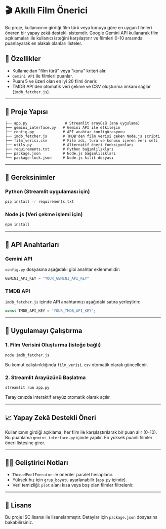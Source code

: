 # 🎬 Akıllı Film Önerici

Bu proje, kullanıcının girdiği film türü veya konuya göre en uygun filmleri öneren bir yapay zekâ destekli sistemdir. Google Gemini API kullanarak film açıklamaları ile kullanıcı isteğini karşılaştırır ve filmleri 0–10 arasında puanlayarak en alakalı olanları listeler.

## 🚀 Özellikler

- Kullanıcıdan "film türü" veya "konu" kriteri alır.
- `Gemini API` ile filmleri puanlar.
- Puanı 5 ve üzeri olan en iyi 20 filmi önerir.
- TMDB API'den otomatik veri çekme ve CSV oluşturma imkanı sağlar (`imdb_fetcher.js`).

---

## 📁 Proje Yapısı

```
├── app.py                 # Streamlit arayüzü (ana uygulama)
├── gemini_interface.py   # Gemini API ile etkileşim
├── config.py             # API anahtar konfigürasyonu
├── imdb_fetcher.js       # TMDB'den film verisi çeken Node.js scripti
├── film_verisi.csv       # Film adı, türü ve konusu içeren veri seti
├── utils.py              # Alternatif öneri fonksiyonları
├── requirements.txt      # Python bağımlılıkları
├── package.json          # Node.js bağımlılıkları
└── package-lock.json     # Node.js kilit dosyası
```

---

## 🧠 Gereksinimler

### Python (Streamlit uygulaması için)

```bash
pip install -r requirements.txt
```

### Node.js (Veri çekme işlemi için)

```bash
npm install
```

---

## 🔑 API Anahtarları

### Gemini API

`config.py` dosyasına aşağıdaki gibi anahtar eklenmelidir:

```python
GEMINI_API_KEY = "YOUR_GEMINI_API_KEY"
```

### TMDB API

`imdb_fetcher.js` içinde API anahtarınızı aşağıdaki satıra yerleştirin:

```javascript
const TMDB_API_KEY = 'YOUR_TMDB_API_KEY';
```

---

## 🧪 Uygulamayı Çalıştırma

### 1. Film Verisini Oluşturma (isteğe bağlı)

```bash
node imdb_fetcher.js
```

Bu komut çalıştırıldığında `film_verisi.csv` otomatik olarak güncellenir.

### 2. Streamlit Arayüzünü Başlatma

```bash
streamlit run app.py
```

Tarayıcınızda interaktif arayüz otomatik olarak açılır.

---

## 📈 Yapay Zekâ Destekli Öneri

Kullanıcının girdiği açıklama, her film ile karşılaştırılarak bir puan alır (0-10). Bu puanlama `gemini_interface.py` içinde yapılır. En yüksek puanlı filmler öneri listesine girer.

---

## 👨‍💻 Geliştirici Notları

- `ThreadPoolExecutor` ile öneriler paralel hesaplanır.
- Yüksek hız için `grup_boyutu` ayarlanabilir (`app.py` içinde).
- Veri temizliği: `plot` alanı kısa veya boş olan filmler filtrelenir.

---

## 📜 Lisans

Bu proje ISC lisansı ile lisanslanmıştır. Detaylar için `package.json` dosyasına bakabilirsiniz.
